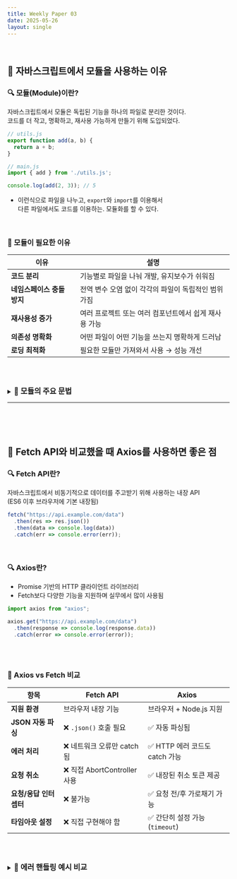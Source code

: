 ```yaml
---
title: Weekly Paper 03
date: 2025-05-26
layout: single
---
```


<br>

## 📌 자바스크립트에서 모듈을 사용하는 이유 <br>

### 🔍 모듈(Module)이란?

자바스크립트에서 모듈은 독립된 기능을 하나의 파일로 분리한 것이다. <br>
코드를 더 작고, 명확하고, 재사용 가능하게 만들기 위해 도입되었다.

```js
// utils.js
export function add(a, b) {
  return a + b;
}

// main.js
import { add } from './utils.js';

console.log(add(2, 3)); // 5
```
* 이런식으로 파일을 나누고, `export`와 `import`를 이용해서 <br>
  다른 파일에서도 코드를 이용하는. 모듈화를 할 수 있다. <br>

<br>

### 📍 모듈이 필요한 이유 <br>
| 이유               | 설명                             |
| ---------------- | ------------------------------ |
| **코드 분리**        | 기능별로 파일을 나눠 개발, 유지보수가 쉬워짐      |
| **네임스페이스 충돌 방지** | 전역 변수 오염 없이 각각의 파일이 독립적인 범위 가짐 |
| **재사용성 증가**      | 여러 프로젝트 또는 여러 컴포넌트에서 쉽게 재사용 가능 |
| **의존성 명확화**      | 어떤 파일이 어떤 기능을 쓰는지 명확하게 드러남     |
| **로딩 최적화**       | 필요한 모듈만 가져와서 사용 → 성능 개선        |


<br><br>

<details>
  <summary><strong style="font-size: 1.2em;">🔸 모듈의 주요 문법</strong></summary>

  <div style="background: #f0f0f0; padding: 1em; " markdown="1">

  | 구분        | ES Modules (ESM)                                                   | CommonJS (CJS)                                                         |
| --------- | ------------------------------------------------------------------ | ---------------------------------------------------------------------- |
| 모듈_내보내기   | `export` 또는 `export default`                                       | `module.exports` 또는 `exports`                                          |
| 모듈_가져오기   | `import` 구문 사용                                                     | `require()` 함수 사용                                                      |
| 파일 확장자    | `.js`, `.mjs` (`type: "module"` 필요)                                | `.js`, `.cjs` (기본값)                                                    |
| 실행 방식     | **정적 로딩 (Static)**<br>코드 최상단에서 파싱 시점에 import 해석                    | **동적 로딩 (Dynamic)**<br>실행 중에 `require()` 가능                            |
| 브라우저 사용   | 최신 브라우저에서 기본 지원                                                    | 브라우저에서 직접 사용 불가 (Webpack 등 필요)                                         |
| 노드 지원     | Node.js 12 이상부터 공식 지원 (단, 구성 필요)                                   | Node.js의 기본 모듈 시스템                                                     |
| 기본 내보내기   | `export default`                                                   | `module.exports =`                                                     |
| 이름 내보내기   | `export const a = 1`                                               | `exports.a = 1`                                                        |
| 예시 (내보내기) | `export function foo() {}`<br>`export default bar`                 | `exports.foo = function() {}`<br>`module.exports = bar`                |
| 예시 (가져오기) | `import { foo } from './util.js'`<br>`import bar from './util.js'` | `const { foo } = require('./util')`<br>`const bar = require('./util')` |

</div>
</details>

---

<br><br><br>

## 📌 Fetch API와 비교했을 때 Axios를 사용하면 좋은 점 <br>

### 🔍 Fetch API란?

자바스크립트에서 비동기적으로 데이터를 주고받기 위해 사용하는 내장 API <br>
(ES6 이후 브라우저에 기본 내장됨)

```js
fetch("https://api.example.com/data")
  .then(res => res.json())
  .then(data => console.log(data))
  .catch(err => console.error(err));
```

<br>

### 🔍 Axios란?
* Promise 기반의 HTTP 클라이언트 라이브러리
* Fetch보다 다양한 기능을 지원하며 실무에서 많이 사용됨

```js
import axios from "axios";

axios.get("https://api.example.com/data")
  .then(response => console.log(response.data))
  .catch(error => console.error(error));
```

<br><br>

### 📍 Axios vs Fetch 비교 <br>

| 항목             | Fetch API               | Axios                   |
| -------------- | ----------------------- | ----------------------- |
| **지원 환경**      | 브라우저 내장 기능              | 브라우저 + Node.js 지원       |
| **JSON 자동 파싱** | ❌ `.json()` 호출 필요       | ✅ 자동 파싱됨                |
| **에러 처리**      | ❌ 네트워크 오류만 catch 됨      | ✅ HTTP 에러 코드도 catch 가능  |
| **요청 취소**      | ❌ 직접 AbortController 사용 | ✅ 내장된 취소 토큰 제공          |
| **요청/응답 인터셉터** | ❌ 불가능                   | ✅ 요청 전/후 가로채기 가능        |
| **타임아웃 설정**    | ❌ 직접 구현해야 함             | ✅ 간단히 설정 가능 (`timeout`) |

<br><br> 

<details> <summary><strong style="font-size: 1.2em;">🔸 에러 핸들링 예시 비교</strong></summary> 
  
<div style="background: #f0f0f0; padding: 1em;" markdown="1">

***Fetch***
```js
fetch("https://api.example.com/data")
  .then(response => {
    if (!response.ok) throw new Error("HTTP 오류");
    return response.json();
  })
  .then(data => console.log(data))
  .catch(error => console.error("에러:", error));
```

<br>

***axios***
```js
axios.get("https://api.example.com/data")
  .then(response => console.log(response.data))
  .catch(error => console.error("에러:", error));
```
* 훨씬 간결하고 쉽다
  
</div>
</details>

  
